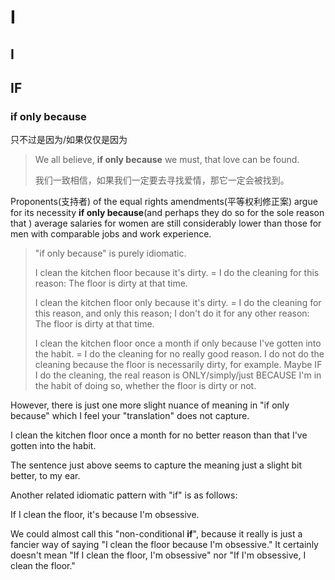 # I

## I

## IF

### if only because

只不过是因为/如果仅仅是因为

> We all believe, **if only because** we must, that love can be found.
>
> 我们一致相信，如果我们一定要去寻找爱情，那它一定会被找到。

Proponents\(支持者\) of the equal rights amendments\(平等权利修正案\) argue for its necessity **if only because**\(and perhaps they do so for the sole reason that \) average salaries for women are still considerably lower than those for men with comparable jobs and work experience.

> "if only because" is purely idiomatic.
>
> I clean the kitchen floor because it's dirty. = I do the cleaning for this reason: The floor is dirty at that time.
>
> I clean the kitchen floor only because it's dirty. = I do the cleaning for this reason, and only this reason; I don't do it for any other reason: The floor is dirty at that time.
>
> I clean the kitchen floor once a month if only because I've gotten into the habit. = I do the cleaning for no really good reason. I do not do the cleaning because the floor is necessarily dirty, for example. Maybe IF I do the cleaning, the real reason is ONLY/simply/just BECAUSE I'm in the habit of doing so, whether the floor is dirty or not.

However, there is just one more slight nuance of meaning in "if only because" which I feel your "translation" does not capture.

I clean the kitchen floor once a month for no better reason than that I've gotten into the habit.

The sentence just above seems to capture the meaning just a slight bit better, to my ear.

Another related idiomatic pattern with "if" is as follows:

If I clean the floor, it's because I'm obsessive.

We could almost call this "non-conditional **if**", because it really is just a fancier way of saying "I clean the floor because I'm obsessive." It certainly doesn't mean "If I clean the floor, I'm obsessive" nor "If I'm obsessive, I clean the floor."

